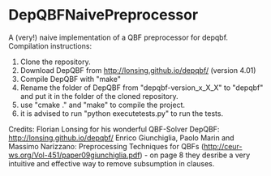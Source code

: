 # DepQBFNaivePreprocessor
A (very!) naive implementation of a QBF preprocessor for depqbf.
Compilation instructions:

1. Clone the repository.
2. Download DepQBF from http://lonsing.github.io/depqbf/ (version 4.01)
3. Compile DepQBF with "make"
4. Rename the folder of DepQBF from "depqbf-version_x_X_X" to "depqbf" and put it in the folder of the cloned repository.
5. use "cmake ." and "make" to compile the project.
6. it is advised to run "python executetests.py" to run the tests.


Credits:
Florian Lonsing for his wonderful QBF-Solver DepQBF: http://lonsing.github.io/depqbf/ 
Enrico Giunchiglia, Paolo Marin and Massimo Narizzano: Preprocessing Techniques
for QBFs (http://ceur-ws.org/Vol-451/paper09giunchiglia.pdf) - on page 8 they desribe a very intuitive and effective way to remove subsumption in clauses.
